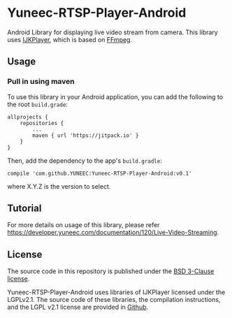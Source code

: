 # Yuneec-RTSP-Player-Android
Android Library for displaying live video stream from camera. This library uses [IJKPlayer](https://github.com/Bilibili/ijkplayer), which is based on [FFmpeg](http://ffmpeg.org/). 

## Usage

### Pull in using maven

To use this library in your Android application, you can add the following to the root `build.grade`:

```
allprojects {
    repositories {
        ...
        maven { url 'https://jitpack.io' }
    }
}
```

Then, add the dependency to the app's `build.gradle`:

```
compile 'com.github.YUNEEC:Yuneec-RTSP-Player-Android:v0.1'
```
where X.Y.Z is the version to select.

## Tutorial

For more details on usage of this library, please refer https://developer.yuneec.com/documentation/120/Live-Video-Streaming.

## License 

The source code in this repository is published under the [BSD 3-Clause license](LICENSE).

Yuneec-RTSP-Player-Android uses libraries of IJKPlayer licensed under the LGPLv2.1. The source code of these libraries, the compilation instructions, and the LGPL v2.1 license are provided in [Github](https://github.com/YUNEEC/videostreamplayer).

